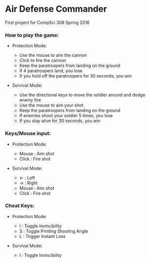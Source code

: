 # Air Defense Commander

First project for CompSci 308 Spring 2016

### How to play the game:
* Protection Mode:
  * Use the mouse to aim the cannon
  * Click to fire the cannon
  * Keep the paratroopers from landing on the ground
  * If 4 paratroopers land, you lose
  * If you hold off the paratroopers for 30 seconds, you win


* Survival Mode:
  * Use the directional keys to move the soldier around and dodge enemy fire
  * Use the mouse to aim your shot
  * Keep the paratroopers from landing on the ground
  * If enemies shoot your soldier 5 times, you lose
  * If you stay alive for 30 seconds, you win

### Keys/Mouse input:

* Protection Mode:
  * Mouse : Aim shot
  * Click : Fire shot


* Survival Mode:
  * <- : Left
  * -> : Right
  * Mouse : Aim shot
  * Click : Fire shot

### Cheat Keys:

* Protection Mode:
  * I : Toggle Invincibility
  * S : Toggle Printing Shooting Angle
  * L : Trigger Instant Loss


* Survival Mode:
  * I : Toggle Invincibility
